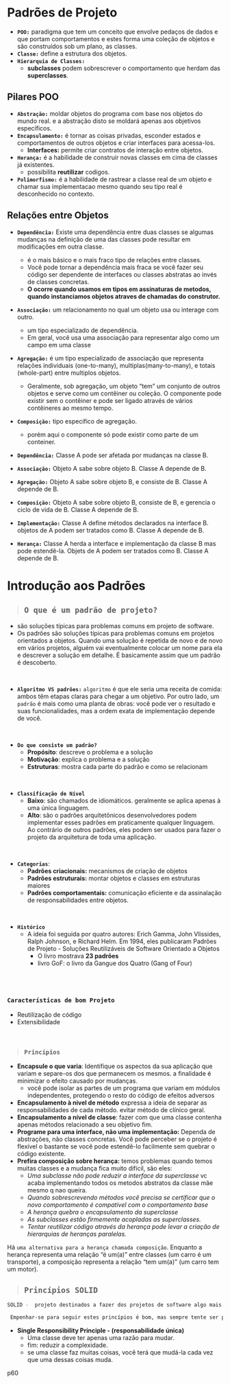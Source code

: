 # **Padrões de Projeto**

- **`POO:`** paradigma que tem um conceito que envolve pedaços de dados e que portam comportamentos e estes forma uma coleção de objetos e são construídos sob um plano, as classes.
- **`Classe:`** define a estrutura dos objetos.
- **`Hierarquia de Classes:`**
  - **subclasses** podem sobrescrever o comportamento que herdam das **superclasses**.

## **Pilares POO**
- **`Abstração:`** moldar objetos do programa com base nos objetos do mundo real. e a abstração disto se moldará apenas aos objetivos específicos.
- **`Encapsulamento:`** é tornar as coisas privadas, esconder estados e comportamentos de outros objetos e criar interfaces para acessa-los.
  - **Interfaces:** permite criar contratos de interação entre objetos.
- **`Herança:`** é a habilidade de construir novas classes em cima de classes já existentes.
  - possibilita **reutilizar** codigos.
- **`Polimorfismo:`** é a habilidade de rastrear a classe real de um objeto e chamar sua implementacao mesmo quando seu tipo real é desconhecido no contexto.


## **Relações entre Objetos**
- **`Dependência:`** Existe uma dependência entre duas classes se
algumas mudanças na definição de uma das classes pode resultar em modificações em outra classe.
  - é o mais básico e o mais fraco tipo de relações entre classes.
  - Você pode tornar a dependência
mais fraca se você fazer seu código ser dependente de interfaces ou classes abstratas ao invés de classes concretas.
  - **O ocorre quando usamos em tipos em assinaturas de metodos, quando instanciamos objetos atraves de chamadas do construtor.**
- **`Associação:`** um relacionamento no qual um objeto usa ou
interage com outro.
  - um tipo especializado de dependência.
  - Em geral, você usa uma associação para representar algo como
um campo em uma classe
- **`Agregação:`** é um tipo especializado de associação que representa relações individuais (one-to-many), multiplas(many-to-many), e totais (whole-part) entre multiplos objetos.
  - Geralmente, sob agregação, um objeto “tem” um conjunto de outros objetos e serve como um contêiner ou coleção. O componente pode existir sem o contêiner e pode ser ligado através de vários contêineres ao mesmo tempo.
- **`Composição:`** tipo especifico de agregação.
  - porém aqui o componente só pode existir como parte de um conteiner.


 - **`Dependência:`** Classe A pode ser afetada por mudanças na classe B.
- **`Associação:`** Objeto A sabe sobre objeto B. Classe A depende de B.
- **`Agregação:`** Objeto A sabe sobre objeto B, e consiste de B. Classe A depende de B.
- **`Composição:`** Objeto A sabe sobre objeto B, consiste de B, e gerencia o ciclo de vida de B. Classe A depende de B.
- **`Implementação:`** Classe A define métodos declarados na interface B. objetos de A podem ser tratados como B. Classe A depende de B.
- **`Herança:`** Classe A herda a interface e implementação da classe B mas pode estendê-la. Objets de A podem ser tratados como B. Classe A depende de B.



# **Introdução aos Padrões**
> ## **`O que é um padrão de projeto?`**
- são soluções típicas para problemas comuns em projeto de software.
- Os padrões são soluções típicas para problemas comuns em projetos orientados a objetos. Quando uma solução é repetida de novo e de novo em vários projetos, alguém vai eventualmente colocar um nome para ela e descrever a solução em detalhe. É basicamente assim que um padrão é descoberto.
  
<br/>

- **`Algoritmo VS padrões:`** `algoritmo` é que ele seria uma receita de comida: ambos têm etapas claras para chegar a um objetivo. Por outro lado, um `padrão` é mais como uma planta de obras: você pode ver o resultado e suas funcionalidades, mas a ordem exata de implementação depende de você.
    
<br/>

- **`Do que consiste um padrão?`**
  - **Propósito**: descreve o problema e a solução
  - **Motivação**: explica o problema e a solução
  - **Estruturas**: mostra cada parte do padrão e como se relacionam
  
<br/>

- **`Classificação de Nível`**
  - **Baixo**: são chamados de idiomáticos. geralmente se aplica apenas à uma única linguagem.
  - **Alto**: são o padrões arquitetônicos desenvolvedores podem implementar esses padrões em praticamente qualquer linguagem. Ao contrário de outros padrões, eles podem ser usados para fazer o projeto da arquitetura de toda uma aplicação.

<br/>

- **`Categorias`**:
  - **Padrões criacionais:** mecanismos de criação de
objetos
  - **Padrões estruturais:** montar objetos e classes em estruturas maiores
  - **Padrões comportamentais:** comunicação eficiente e da assinalação de responsabilidades entre objetos.
    
<br/>

- **`Histórico`**
  - A ideia foi seguida por quatro autores: Erich Gamma, John Vlissides, Ralph Johnson, e Richard Helm. Em 1994, eles publicaram Padrões de Projeto - Soluções Reutilizáveis de Software Orientado a Objetos
    - O livro mostrava **23 padrões**
    - livro GoF: o livro da Gangue dos Quatro (Gang of Four)


<br/><br/>

### **`Características de bom Projeto`**
- Reutilização de código
- Extensibilidade

<br/>

> ### **`Princípios`**
 - **Encapsule o que varia**: Identifique os aspectos da sua aplicação que variam e separe-os dos que permanecem os mesmos. a finalidade é minimizar o efeito causado por mudanças.
   - você pode isolar as partes de um programa
que variam em módulos independentes, protegendo o resto do código de efeitos adversos
 - **Encapsulamento à nivel de método** expressa a ideia de separar as responsabilidades de cada método. evitar método de clínico geral.
 - **Encapsulamento a nível de classe**: fazer com que uma classe contenha apenas métodos relacionado a seu objetivo fim.
 - **Programe para uma interface, não uma implementação:** Dependa de abstrações, não classes concretas. Você pode perceber se o projeto é flexível o bastante se você pode estendê-lo facilmente sem quebrar o código existente.
 - **Prefira composição sobre herança:** temos problemas quando temos muitas classes e a mudança fica muito difícil, são eles:
   - *Uma subclasse não pode reduzir a interface da superclasse* vc acaba implementando todos os metodos abstratos da classe mãe mesmo q nao queira.
   - *Quando sobrescrevendo métodos você precisa se certificar que o novo comportamento é compatível com o comportamento base*
   - *A herança quebra o encapsulamento da superclasse*
   - *As subclasses estão firmemente acopladas as superclasses.*
   - *Tentar reutilizar código através da herança pode levar a criação de hierarquias de heranças paralelas.*

Há `uma alternativa para a herança chamada composição`. Enquanto a herança representa uma relação “é um(a)” entre classes (um carro é um transporte), a composição representa a
relação “tem um(a)” (um carro tem um motor).

> ## **`Princípios SOLID`**
```sh
SOLID -  projeto destinados a fazer dos projetos de software algo mais compreensivo, flexível, e sustentável.

 Empenhar-se para seguir estes princípios é bom, mas sempre tente ser pragmático e não tome tudo que está escrito aqui como um dogma.
```

- **Single Responsibility Principle - (responsabilidade única)** 
  - Uma classe deve ter apenas uma razão para mudar.
  - fim: reduzir a complexidade.
  - se uma classe faz muitas coisas, você terá que mudá-la cada vez que uma dessas coisas muda.

p60


